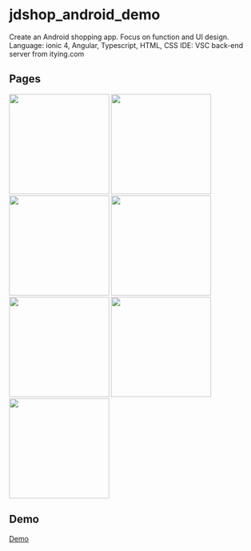 # jdshop_android_demo
Create an Android shopping app. Focus on function and UI design.
Language: ionic 4, Angular, Typescript, HTML, CSS
IDE: VSC
back-end server from itying.com


## Pages
  <img src="https://github.com/smilepeggy/jdshop_android_demo/blob/master/photos/home.png" width=200/>  <img src="https://github.com/smilepeggy/jdshop_android_demo/blob/master/photos/sort.png" width=200/>  <img src="https://github.com/smilepeggy/jdshop_android_demo/blob/master/photos/sort.png" width=200/>  <img src="https://github.com/smilepeggy/jdshop_android_demo/blob/master/photos/search.png" width=200/> 
  <br>
  <img src="https://github.com/smilepeggy/jdshop_android_demo/blob/master/photos/cart.png" width=200/>  <img src="https://github.com/smilepeggy/jdshop_android_demo/blob/master/photos/checkOut.png" width=200/>  <img src="https://github.com/smilepeggy/jdshop_android_demo/blob/master/photos/user.png" width=200/>  


## Demo
[Demo](https://youtu.be/rUpjyPMg6qA)

